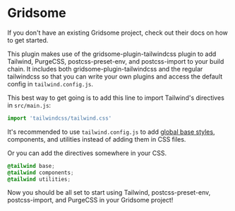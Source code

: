 # Gridsome

If you don't have an existing Gridsome project, check out their docs on how to get started.

This plugin makes use of the gridsome-plugin-tailwindcss plugin to add
Tailwind, PurgeCSS, postcss-preset-env, and postcss-import to your build chain.
It includes both gridsome-plugin-tailwindcss and the regular tailwindcss so
that you can write your own plugins and access the default config in
`tailwind.config.js`.

This best way to get going is to add this line to import Tailwind's directives in `src/main.js`:

```js
import 'tailwindcss/tailwind.css'
```

It's recommended to use `tailwind.config.js` to add [global base styles](https://tailwindcss.com/docs/adding-base-styles#using-a-plugin),
components, and utilities instead of adding them in CSS files.

Or you can add the directives somewhere in your CSS.

```css
@tailwind base;
@tailwind components;
@tailwind utilities;
```

Now you should be all set to start using Tailwind, postcss-preset-env, postcss-import, and PurgeCSS in your Gridsome project!
